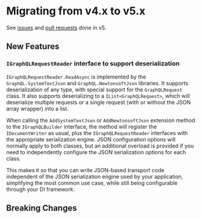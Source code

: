 # Migrating from v4.x to v5.x

See [issues](https://github.com/graphql-dotnet/graphql-dotnet/issues?q=milestone%3A5.0+is%3Aissue+is%3Aclosed) and [pull requests](https://github.com/graphql-dotnet/graphql-dotnet/pulls?q=is%3Apr+milestone%3A5.0+is%3Aclosed) done in v5.

## New Features

### `IGraphQLRequestReader` interface to support deserialization

`IGraphQLRequestReader.ReadAsync` is implemented by the `GraphQL.SystemTextJson` and
`GraphQL.NewtonsoftJson` libraries. It supports deserialization of any type, with
special support for the `GraphQLRequest` class. It also supports deserializing to
a `IList<GraphQLRequest>`, which will deserialize multiple requests or
a single request (with or without the JSON array wrapper) into a list.

When calling the `AddSystemTextJson` or `AddNewtonsoftJson` extension method to
the `IGraphQLBuilder` interface, the method will register the `IDocumentWriter`
as usual, plus the `IGraphQLRequestReader` interfaces with the appropriate
serialization engine. JSON configuration options will normally apply to both
classes, but an additional overload is provided if you need to independently
configure the JSON serialization options for each class.

This makes it so that you can write JSON-based transport code independent of the
JSON serialization engine used by your application, simplifying the most common use
case, while still being configurable through your DI framework.

###

## Breaking Changes

###

###
